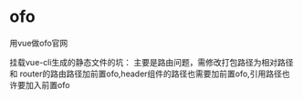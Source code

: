 # ofo
用vue做ofo官网

挂载vue-cli生成的静态文件的坑：
主要是路由问题，需修改打包路径为相对路径和 router的路由路径加前置ofo,header组件的路径也需要加前置ofo,引用路径也许要加入前置ofo
